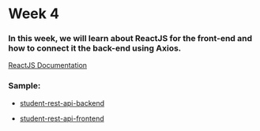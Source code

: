 # Week 4

### In this week, we will learn about ReactJS for the front-end and how to connect it the back-end using Axios.

[ReactJS Documentation](https://react.dev/learn)

### Sample:

- [student-rest-api-backend](https://github.com/prince-bojji/student-rest-api-backend)

- [student-rest-api-frontend](https://github.com/prince-bojji/student-rest-api-frontend)
